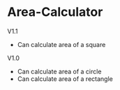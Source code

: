 # Area-Calculator
V1.1
- Can calculate area of a square


V1.0
- Can calculate area of a circle
- Can calculate area of a rectangle
